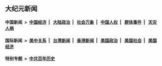 ## 大纪元新闻

#### 中国新闻 &nbsp;>&nbsp; [中国经济](indexes/ncid283/README.md?03170045) &nbsp;| &nbsp; [大陆政治](indexes/ncid277/README.md?03170045) &nbsp;| &nbsp; [社会万象](indexes/ncid282/README.md?03170045) &nbsp;| &nbsp; [中国人权](indexes/ncid278/README.md?03170045) &nbsp;| &nbsp; [群体事件](indexes/ncid279/README.md?03170045) &nbsp;| &nbsp; [天灾人祸](indexes/ncid280/README.md?03170045)

#### 国际新闻 &nbsp;>&nbsp; [美中关系](indexes/nf1412576/README.md?03170045) &nbsp;| &nbsp; [台湾新闻](indexes/ncid1349361/README.md?03170045) &nbsp;| &nbsp; [香港新闻](indexes/ncid1349362/README.md?03170045) &nbsp;| &nbsp; [美国政治](indexes/ncid1078159/README.md?03170045) &nbsp;| &nbsp; [美国社会](indexes/ncid1078160/README.md?03170045) &nbsp;| &nbsp; [美国经济](indexes/ncid1078158/README.md?03170045)

#### 特别专题 &nbsp;>&nbsp; [中共百年历史](https://github.com/epoch-news/epoch-special/blob/master/README.md?03170045)  
